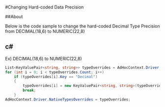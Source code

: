 #Changing Hard-coded Data Precision

##About

Below is the code sample to change the hard-coded Decimal Type Precision from DECIMAL(18,6) to NUMERIC(22,8)


## c#

Ex) DECIMAL(18,6) to NUMERIC(22,8)
```c#
List<KeyValuePair<string, string>> typeOverrides = AdHocContext.Driver.NativeTypesOverrides;
for (int i = 0; i < typeOverrides.Count; i++)
    if (typeOverrides[i].Key == "Decimal")
    {
        typeOverrides[i] = new KeyValuePair<string, string>(typeOverrides[i].Key, "NUMERIC(22,8)");
        break;
    }
AdHocContext.Driver.NativeTypesOverrides = typeOverrides;

```





